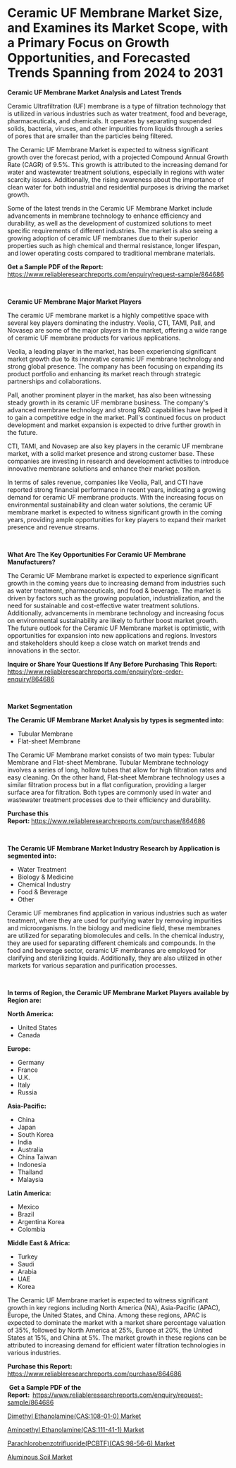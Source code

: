 <p><h1>Ceramic UF Membrane Market Size, and Examines its Market Scope, with a Primary Focus on Growth Opportunities, and Forecasted Trends Spanning from 2024 to 2031</h1></p><p><strong>Ceramic UF Membrane Market Analysis and Latest Trends</strong></p>
<p><p>Ceramic Ultrafiltration (UF) membrane is a type of filtration technology that is utilized in various industries such as water treatment, food and beverage, pharmaceuticals, and chemicals. It operates by separating suspended solids, bacteria, viruses, and other impurities from liquids through a series of pores that are smaller than the particles being filtered.</p><p>The Ceramic UF Membrane Market is expected to witness significant growth over the forecast period, with a projected Compound Annual Growth Rate (CAGR) of 9.5%. This growth is attributed to the increasing demand for water and wastewater treatment solutions, especially in regions with water scarcity issues. Additionally, the rising awareness about the importance of clean water for both industrial and residential purposes is driving the market growth.</p><p>Some of the latest trends in the Ceramic UF Membrane Market include advancements in membrane technology to enhance efficiency and durability, as well as the development of customized solutions to meet specific requirements of different industries. The market is also seeing a growing adoption of ceramic UF membranes due to their superior properties such as high chemical and thermal resistance, longer lifespan, and lower operating costs compared to traditional membrane materials.</p></p>
<p><strong>Get a Sample PDF of the Report:&nbsp;</strong> <a href="https://www.reliableresearchreports.com/enquiry/request-sample/864686">https://www.reliableresearchreports.com/enquiry/request-sample/864686</a></p>
<p>&nbsp;</p>
<p><strong>Ceramic UF Membrane Major Market Players</strong></p>
<p><p>The ceramic UF membrane market is a highly competitive space with several key players dominating the industry. Veolia, CTI, TAMI, Pall, and Novasep are some of the major players in the market, offering a wide range of ceramic UF membrane products for various applications.</p><p>Veolia, a leading player in the market, has been experiencing significant market growth due to its innovative ceramic UF membrane technology and strong global presence. The company has been focusing on expanding its product portfolio and enhancing its market reach through strategic partnerships and collaborations.</p><p>Pall, another prominent player in the market, has also been witnessing steady growth in its ceramic UF membrane business. The company's advanced membrane technology and strong R&D capabilities have helped it to gain a competitive edge in the market. Pall's continued focus on product development and market expansion is expected to drive further growth in the future.</p><p>CTI, TAMI, and Novasep are also key players in the ceramic UF membrane market, with a solid market presence and strong customer base. These companies are investing in research and development activities to introduce innovative membrane solutions and enhance their market position.</p><p>In terms of sales revenue, companies like Veolia, Pall, and CTI have reported strong financial performance in recent years, indicating a growing demand for ceramic UF membrane products. With the increasing focus on environmental sustainability and clean water solutions, the ceramic UF membrane market is expected to witness significant growth in the coming years, providing ample opportunities for key players to expand their market presence and revenue streams.</p></p>
<p>&nbsp;</p>
<p><strong>What Are The Key Opportunities For Ceramic UF Membrane Manufacturers?</strong></p>
<p><p>The Ceramic UF Membrane market is expected to experience significant growth in the coming years due to increasing demand from industries such as water treatment, pharmaceuticals, and food & beverage. The market is driven by factors such as the growing population, industrialization, and the need for sustainable and cost-effective water treatment solutions. Additionally, advancements in membrane technology and increasing focus on environmental sustainability are likely to further boost market growth. The future outlook for the Ceramic UF Membrane market is optimistic, with opportunities for expansion into new applications and regions. Investors and stakeholders should keep a close watch on market trends and innovations in the sector.</p></p>
<p><strong>Inquire or Share Your Questions If Any Before Purchasing This Report:</strong> <a href="https://www.reliableresearchreports.com/enquiry/pre-order-enquiry/864686">https://www.reliableresearchreports.com/enquiry/pre-order-enquiry/864686</a></p>
<p>&nbsp;</p>
<p><strong>Market Segmentation</strong></p>
<p><strong>The Ceramic UF Membrane Market Analysis by types is segmented into:</strong></p>
<p><ul><li>Tubular Membrane</li><li>Flat-sheet Membrane</li></ul></p>
<p><p>The Ceramic UF Membrane market consists of two main types: Tubular Membrane and Flat-sheet Membrane. Tubular Membrane technology involves a series of long, hollow tubes that allow for high filtration rates and easy cleaning. On the other hand, Flat-sheet Membrane technology uses a similar filtration process but in a flat configuration, providing a larger surface area for filtration. Both types are commonly used in water and wastewater treatment processes due to their efficiency and durability.</p></p>
<p><strong>Purchase this Report:&nbsp;</strong><a href="https://www.reliableresearchreports.com/purchase/864686">https://www.reliableresearchreports.com/purchase/864686</a></p>
<p>&nbsp;</p>
<p><strong>The Ceramic UF Membrane Market Industry Research by Application is segmented into:</strong></p>
<p><ul><li>Water Treatment</li><li>Biology & Medicine</li><li>Chemical Industry</li><li>Food & Beverage</li><li>Other</li></ul></p>
<p><p>Ceramic UF membranes find application in various industries such as water treatment, where they are used for purifying water by removing impurities and microorganisms. In the biology and medicine field, these membranes are utilized for separating biomolecules and cells. In the chemical industry, they are used for separating different chemicals and compounds. In the food and beverage sector, ceramic UF membranes are employed for clarifying and sterilizing liquids. Additionally, they are also utilized in other markets for various separation and purification processes.</p></p>
<p>&nbsp;</p>
<p><strong>In terms of Region, the Ceramic UF Membrane Market Players available by Region are:</strong></p>
<p>
    <p> <strong> North America: </strong>
        <ul>
            <li>United States</li>
            <li>Canada</li>
        </ul>
        </p> 
    <p> <strong> Europe: </strong>
        <ul>
            <li>Germany</li>
            <li>France</li>
            <li>U.K.</li>
            <li>Italy</li>
            <li>Russia</li>
        </ul>
        </p> 
    <p> <strong> Asia-Pacific: </strong>
        <ul>
            <li>China</li>
            <li>Japan</li>
            <li>South Korea</li>
            <li>India</li>
            <li>Australia</li>
            <li>China Taiwan</li>
            <li>Indonesia</li>
            <li>Thailand</li>
            <li>Malaysia</li>
        </ul>
        </p> 
    <p> <strong> Latin America: </strong>
        <ul>
            <li>Mexico</li>
            <li>Brazil</li>
            <li>Argentina Korea</li>
            <li>Colombia</li>
        </ul>
        </p> 
    <p> <strong> Middle East & Africa: </strong>
        <ul>
            <li>Turkey</li>
            <li>Saudi</li>
            <li>Arabia</li>
            <li>UAE</li>
            <li>Korea</li>
        </ul>
    </p>
    </p>
<p><p>The Ceramic UF Membrane market is expected to witness significant growth in key regions including North America (NA), Asia-Pacific (APAC), Europe, the United States, and China. Among these regions, APAC is expected to dominate the market with a market share percentage valuation of 35%, followed by North America at 25%, Europe at 20%, the United States at 15%, and China at 5%. The market growth in these regions can be attributed to increasing demand for efficient water filtration technologies in various industries.</p></p>
<p><strong>Purchase this Report: </strong><a href="https://www.reliableresearchreports.com/purchase/864686">https://www.reliableresearchreports.com/purchase/864686</a></p>
<p>&nbsp;<strong>Get a Sample PDF of the Report:&nbsp;&nbsp;</strong><a href="https://www.reliableresearchreports.com/enquiry/request-sample/864686">https://www.reliableresearchreports.com/enquiry/request-sample/864686</a></p>
<p><strong></strong></p>
<p><p><a href="https://view.publitas.com/reportprime-1/dimethyl-ethanolamine-cas-108-01-0-market-size-growth-and-forecast-from-2024-2031/">Dimethyl Ethanolamine(CAS:108-01-0) Market</a></p><p><a href="https://view.publitas.com/reportprime-1/aminoethyl-ethanolamine-cas-111-41-1-market-size-market-trends-and-growth-outlook-forecasted-for-period-from-2024-to-2031/">Aminoethyl Ethanolamine(CAS:111-41-1) Market</a></p><p><a href="https://view.publitas.com/reportprime-1/parachlorobenzotrifluoride-pcbtf-cas-98-56-6-market-research-report-forecasted-for-period-from-2024-2031-by-market-type-market-application-and-region/">Parachlorobenzotrifluoride(PCBTF)(CAS:98-56-6) Market</a></p><p><a href="https://gentle-editor-9db.notion.site/Aluminous-Soil-Market-with-the-goal-of-estimating-the-market-size-and-future-growth-potential-of-var-a322b613291d4fefb466612300c27ae9">Aluminous Soil Market</a></p></p>